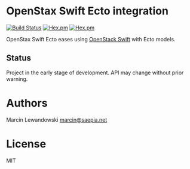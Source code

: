 # OpenStax Swift Ecto integration
[![Build Status](https://travis-ci.org/mspanc/openstax_swift_ecto.svg?branch=master)](https://travis-ci.org/mspanc/openstax_swift_ecto)
[![Hex.pm](https://img.shields.io/hexpm/v/openstax_swift_ecto.svg)](https://hex.pm/packages/openstax_swift_ecto)
[![Hex.pm](https://img.shields.io/hexpm/dt/openstax_swift_ecto.svg)](https://hex.pm/packages/openstax_swift_ecto)

OpenStax Swift Ecto eases using [OpenStack Swift](http://docs.openstack.org/developer/swift/api/object_api_v1_overview.html)
with Ecto models.


## Status

Project in the early stage of development. API may change without prior warning.


# Authors

Marcin Lewandowski <marcin@saepia.net>

# License

MIT
